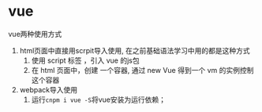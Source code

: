 # vue
 vue两种使用方式
1. html页面中直接用scrpit导入使用, 在之前基础语法学习中用的都是这种方式
    1. 使用 script 标签 ，引入 vue 的js包
    2. 在 html 页面中，创建 一个容器, 通过 new Vue 得到一个 vm 的实例控制这个容器
2. webpack导入使用
    1. 运行`cnpm i vue -S`将vue安装为运行依赖；